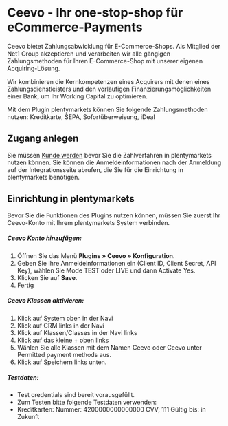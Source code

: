 # Ceevo - Ihr one-stop-shop für eCommerce-Payments

Ceevo bietet Zahlungsabwicklung für E-Commerce-Shops.
Als Mitglied der Net1 Group akzeptieren und verarbeiten wir alle gängigen Zahlungsmethoden für Ihren E-Commerce-Shop mit unserer eigenen Acquiring-Lösung.

Wir kombinieren die Kernkompetenzen eines Acquirers mit denen eines Zahlungsdienstleisters und den vorläufigen Finanzierungsmöglichkeiten einer Bank, um Ihr Working Capital zu optimieren.

Mit dem Plugin plentymarkets können Sie folgende Zahlungsmethoden nutzen: Kreditkarte, SEPA, Sofortüberweisung, iDeal

## Zugang anlegen

Sie müssen [Kunde werden](https://dashboard.ceevo.com/signup) bevor Sie die Zahlverfahren in plentymarkets nutzen können. Sie können die Anmeldeinformationen nach der Anmeldung auf der Integrationsseite abrufen, die Sie für die Einrichtung in plentymarkets benötigen.

## Einrichtung in plentymarkets

Bevor Sie die Funktionen des Plugins nutzen können, müssen Sie zuerst Ihr Ceevo-Konto mit Ihrem plentymarkets System verbinden.

##### Ceevo Konto hinzufügen:
1. Öffnen Sie das Menü **Plugins&nbsp;» Ceevo&nbsp;» Konfiguration**. 
2. Geben Sie Ihre Anmeldeinformationen ein (Client ID, Client Secret, API Key), wählen Sie Mode TEST oder LIVE und dann Activate Yes.
3. Klicken Sie auf **Save**.
4. Fertig

##### Ceevo Klassen aktivieren:
1. Klick auf System oben in der Navi
2. Klick auf CRM links in der Navi
3. Klick auf Klassen/Classes in der Navi links
4. Klick auf das kleine + oben links
5. Wählen Sie alle Klassen mit dem Namen Ceevo oder Ceevo unter Permitted payment methods aus.
6. Klick auf Speichern links unten.

##### Testdaten:

- Test credentials sind bereit vorausgefüllt.
- Zum Testen bitte folgende Testdaten verwenden:
- Kreditkarten: Nummer: 4200000000000000 CVV; 111 Gültig bis: in Zukunft